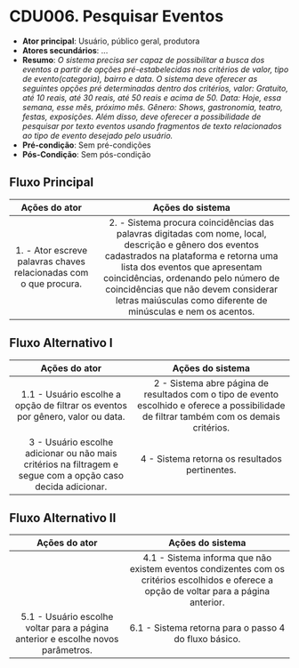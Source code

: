 # CDU006. Pesquisar Eventos

- **Ator principal**: Usuário, público geral, produtora
- **Atores secundários**: ...	 
- **Resumo**: *O sistema precisa ser capaz de possibilitar a busca dos eventos a partir de opções pré-estabelecidas nos critérios de valor, tipo de evento(categoria), bairro e data. O sistema deve oferecer as seguintes opções pré determinadas dentro dos critérios, valor: Gratuito, até 10 reais, até 30 reais, até 50 reais e acima de 50. Data: Hoje, essa semana, esse mês, próximo mês. Gênero: Shows, gastronomia, teatro, festas, exposições. Além disso, deve oferecer a possibilidade de pesquisar por texto eventos usando fragmentos de texto relacionados ao tipo de evento desejado pelo usuário.*
- **Pré-condição**: Sem pré-condições
- **Pós-Condição**: Sem pós-condição

## Fluxo Principal 
| Ações do ator | Ações do sistema |
| :-----------------: | :-----------------: | 
| 1. - Ator escreve palavras chaves relacionadas com o que procura. |2. - Sistema procura coincidências das palavras digitadas com nome, local, descrição e gênero dos eventos cadastrados na plataforma e retorna uma lista dos eventos que apresentam coincidências, ordenando pelo número de coincidências que não devem considerar letras maiúsculas como diferente de minúsculas e nem os acentos. 

## Fluxo Alternativo I
| Ações do ator | Ações do sistema |
| :-----------------: | :-----------------: | 
| 1.1 - Usuário escolhe a opção de filtrar os eventos por gênero, valor ou data. | 2 -  Sistema abre página de resultados com o tipo de evento escolhido e oferece a possibilidade de filtrar também com os demais critérios. | 
| 3 - Usuário escolhe adicionar ou não mais critérios na filtragem e segue com a opção caso decida adicionar. | 4 - Sistema retorna os resultados pertinentes. |

## Fluxo Alternativo II
| Ações do ator | Ações do sistema |
| :-----------------: |:-----------------: | 
| |4.1 - Sistema informa que não existem eventos condizentes com os critérios escolhidos e oferece a opção de voltar para a página anterior. |  
| 5.1 - Usuário escolhe voltar para a página anterior e escolhe novos parâmetros.| 6.1 - Sistema retorna para o passo 4 do fluxo básico. |

